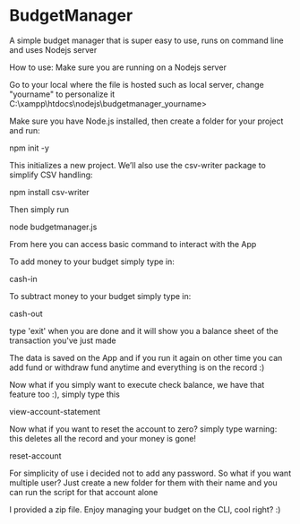 # BudgetManager
A simple budget manager that is super easy to use, runs on command line and uses Nodejs server

How to use:
Make sure you are running on a Nodejs server

Go to your local where the file is hosted such as local server, change "yourname" to personalize it
C:\xampp\htdocs\nodejs\budgetmanager_yourname>

Make sure you have Node.js installed, then create a folder for your project and run:

npm init -y

This initializes a new project. We’ll also use the csv-writer package to simplify CSV handling:

npm install csv-writer

Then simply run

node budgetmanager.js

From here you can access basic command to interact with the App

To add money to your budget simply type in:

cash-in <amount> <description>

To subtract money to your budget simply type in:

cash-out <amout> <description>

type 'exit' when you are done and it will show you a balance sheet of the transaction you've just made

The data is saved on the App and if you run it again on other time you can add fund or withdraw fund anytime and everything is on the record :)

Now what if you simply want to execute check balance, we have that feature too :), simply type this

view-account-statement

Now what if you want to reset the account to zero? simply type warning: this deletes all the record and your money is gone!

reset-account

For simplicity of use i decided not to add any password. So what if you want multiple user? Just create a new folder for them with their name and you can run the script for that account alone

I provided a zip file. Enjoy managing your budget on the CLI, cool right? :)


